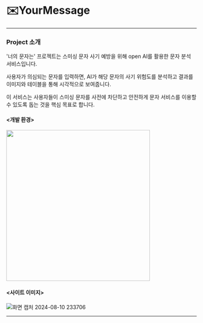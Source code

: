 # ✉️YourMessage

---
### Project 소개

'너의 문자는' 프로젝트는 스미싱 문자 사기 예방을 위해 open AI를 활용한 문자 분석 서비스입니다. 

사용자가 의심되는 문자를 입력하면, AI가 해당 문자의 사기 위험도를 분석하고 결과를 이미지와 테이블을 통해 시각적으로 보여줍니다. 

이 서비스는 사용자들이 스미싱 문자를 사전에 차단하고 안전하게 문자 서비스를 이용할 수 있도록 돕는 것을 핵심 목표로 합니다.


#### <개발 환경>

<img src="https://github.com/user-attachments/assets/69479d9f-4de3-42a9-bac0-3f51b5a58fb8" width="380" height="400"/>

#### <사이트 이미지>
![화면 캡처 2024-08-10 233706](https://github.com/user-attachments/assets/9f00a703-ad02-4b19-9340-d8190e522e1c)

---

